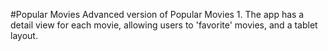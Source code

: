 #Popular Movies
Advanced version of Popular Movies 1. The app has a detail view for each movie, allowing users to 'favorite' movies, and a tablet layout.
